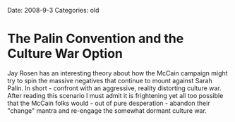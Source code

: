 Date: 2008-9-3
Categories: old

# The Palin Convention and the Culture War Option

Jay Rosen has an interesting theory about how the McCain campaign might try to spin the massive negatives that continue to mount against Sarah Palin.  In short - confront with an aggressive, reality distorting culture war.  After reading this scenario I must admit it is frightening yet all too possible that the McCain folks would - out of pure desperation - abandon their &quot;change&quot; mantra and re-engage the somewhat dormant culture war.
